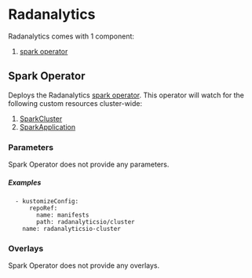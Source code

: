 # Radanalytics

Radanalytics comes with 1 component:

1. [spark operator](#spark-operator)

## Spark Operator

Deploys the Radanalytics [spark operator](https://github.com/radanalyticsio/spark-operator). This operator will watch for the following custom resources cluster-wide:

1. [SparkCluster](https://github.com/radanalyticsio/spark-operator#quick-start)
1. [SparkApplication](https://github.com/radanalyticsio/spark-operator#spark-applications)

### Parameters

Spark Operator does not provide any parameters.

##### Examples

```
  - kustomizeConfig:
      repoRef:
        name: manifests
        path: radanalyticsio/cluster
    name: radanalyticsio-cluster
```


### Overlays

Spark Operator does not provide any overlays.
